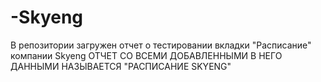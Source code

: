 # -Skyeng
В репозитории загружен отчет о тестировании вкладки "Расписание" компании Skyeng 
ОТЧЕТ СО ВСЕМИ ДОБАВЛЕННЫМИ В НЕГО ДАННЫМИ НАЗЫВАЕТСЯ "РАСПИСАНИЕ SKYENG"
